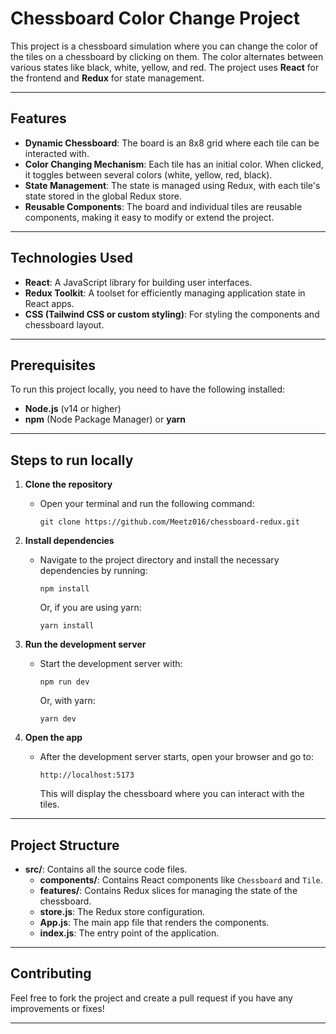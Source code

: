 # Chessboard Color Change Project

This project is a chessboard simulation where you can change the color of the tiles on a chessboard by clicking on them. The color alternates between various states like black, white, yellow, and red. The project uses **React** for the frontend and **Redux** for state management.

---

## Features

- **Dynamic Chessboard**: The board is an 8x8 grid where each tile can be interacted with.
- **Color Changing Mechanism**: Each tile has an initial color. When clicked, it toggles between several colors (white, yellow, red, black).
- **State Management**: The state is managed using Redux, with each tile's state stored in the global Redux store.
- **Reusable Components**: The board and individual tiles are reusable components, making it easy to modify or extend the project.

---

## Technologies Used

- **React**: A JavaScript library for building user interfaces.
- **Redux Toolkit**: A toolset for efficiently managing application state in React apps.
- **CSS (Tailwind CSS or custom styling)**: For styling the components and chessboard layout.

---

## Prerequisites

To run this project locally, you need to have the following installed:

- **Node.js** (v14 or higher)
- **npm** (Node Package Manager) or **yarn**

---

## Steps to run locally

1. **Clone the repository**
   - Open your terminal and run the following command:
     ```
     git clone https://github.com/Meetz016/chessboard-redux.git
     ```

2. **Install dependencies**
   - Navigate to the project directory and install the necessary dependencies by running:
     ```
     npm install
     ```
     Or, if you are using yarn:
     ```
     yarn install
     ```

3. **Run the development server**
   - Start the development server with:
     ```
     npm run dev
     ```
     Or, with yarn:
     ```
     yarn dev
     ```

4. **Open the app**
   - After the development server starts, open your browser and go to:
     ```
     http://localhost:5173
     ```
     This will display the chessboard where you can interact with the tiles.

---

## Project Structure

- **src/**: Contains all the source code files.
  - **components/**: Contains React components like `Chessboard` and `Tile`.
  - **features/**: Contains Redux slices for managing the state of the chessboard.
  - **store.js**: The Redux store configuration.
  - **App.js**: The main app file that renders the components.
  - **index.js**: The entry point of the application.

---

## Contributing

Feel free to fork the project and create a pull request if you have any improvements or fixes!

---